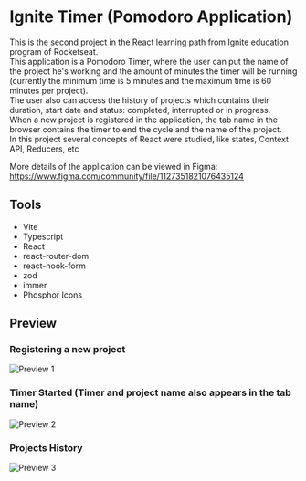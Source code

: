 # Ignite Timer (Pomodoro Application)

This is the second project in the React learning path from Ignite education program of Rocketseat.<br>
This application is a Pomodoro Timer, where the user can put the name of the project he's working and the amount of minutes the timer will be running (currently the minimum time is 5 minutes and the maximum time is 60 minutes per project). <br>
The user also can access the history of projects which contains their duration, start date and status: completed, interrupted or in progress.<br>
When a new project is registered in the application, the tab name in the browser contains the timer to end the cycle and the name of the project. <br>
In this project several concepts of React were studied, like states, Context API, Reducers, etc<br>

More details of the application can be viewed in Figma: https://www.figma.com/community/file/1127351821076435124<br>

## Tools
- Vite
- Typescript
- React
- react-router-dom
- react-hook-form
- zod
- immer
- Phosphor Icons

## Preview
### Registering a new project
![Preview 1](https://i.imgur.com/dodrr1L.png)

### Timer Started (Timer and project name also appears in the tab name)
![Preview 2](https://i.imgur.com/uTWmztD.png)

### Projects History
![Preview 3](https://i.imgur.com/12gFuu6.png)